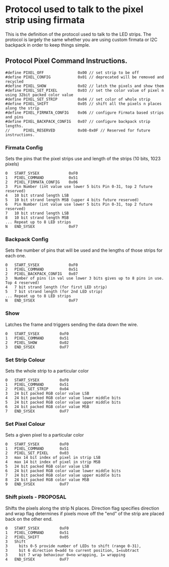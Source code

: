 # Protocol used to talk to the pixel strip using firmata

This is the definition of the protocol used to talk to the LED strips. The 
protocol is largely the same whether you are using custom firmata or I2C 
backpack in order to keep things simple.

## Protocol Pixel Command Instructions.

```
#define PIXEL_OFF               0x00 // set strip to be off
#define PIXEL_CONFIG            0x01 // deprecated will be removed and recycled
#define PIXEL_SHOW              0x02 // latch the pixels and show them
#define PIXEL_SET_PIXEL         0x03 // set the color value of pixel n using 32bit packed color value        
#define PIXEL_SET_STRIP         0x04 // set color of whole strip
#define PIXEL_SHIFT             0x05 // shift all the pixels n places along the strip
#define PIXEL_FIRMATA_CONFIG    0x06 // configure Firmata based strips and pins
#define PIXEL_BACKPACK_CONFIG   0x07 // configure backpack strip lengths.
//      PIXEL_RESERVED          0x08-0x0F // Reserved for future instructions.
```

### Firmata Config

Sets the pins that the pixel strips use and length of the strips (10 bits, 1023 pixels)

```
0   START_SYSEX             0xF0
1   PIXEL_COMMAND           0x51
2   PIXEL_FIRMATA_CONFIG    0x06
3   Pin Number (int value use lower 5 bits Pin 0-31, top 2 future reserved)
4   10 bit strand length LSB 
5   10 bit strand length MSB (upper 4 bits future reserved)
6   Pin Number (int value use lower 5 bits Pin 0-31, top 2 future reserved)
7   10 bit strand length LSB
8   10 bit strand length MSB
... Repeat up to 8 LED strips
N   END_SYSEX               0xF7
```

### Backpack Config

Sets the number of pins that will be used and the lengths of those strips for each
one.

```
0   START_SYSEX             0xF0
1   PIXEL_COMMAND           0x51
2   PIXEL_BACKPACK_CONFIG   0x07
3   Number of pins (in val use lower 3 bits gives up to 8 pins in use. Top 4 reserved)
4   7 bit strand length (for first LED strip) 
5   7 bit strand length (for 2nd LED strip) 
... Repeat up to 8 LED strips
N   END_SYSEX               0xF7
```

### Show

Latches the frame and triggers sending the data down the wire.

```
0   START_SYSEX         0xF0
1   PIXEL_COMMAND       0x51
2   PIXEL_SHOW          0x02
3   END_SYSEX           0xF7
```

### Set Strip Colour

Sets the whole strip to a particular color

```
0   START_SYSEX         0xF0
1   PIXEL_COMMAND       0x51
2   PIXEL_SET_STRIP     0x04
3   24 bit packed RGB color value LSB
4   24 bit packed RGB color value lower middle bits
5   24 bit packed RGB color value upper middle bits
6   24 bit packed RGB color value MSB
7   END_SYSEX           0xF7
```

### Set Pixel Colour

Sets a given pixel to a particular color

```
0   START_SYSEX         0xF0
1   PIXEL_COMMAND       0x51
2   PIXEL_SET_PIXEL     0x03
3   max 14 bit index of pixel in strip LSB
4   max 14 bit index of pixel in strip MSB
5   24 bit packed RGB color value LSB
6   24 bit packed RGB color value lower middle bits
7   24 bit packed RGB color value upper middle bits
8   24 bit packed RGB color value MSB
9   END_SYSEX           0xF7
```

### Shift pixels - PROPOSAL

Shifts the pixels along the strip N places. Direction flag specifies direction
and wrap flag determines if pixels move off the "end" of the strip are placed
back on the other end.

```
0   START_SYSEX         0xF0
1   PIXEL_COMMAND       0x51
2   PIXEL_SHIFT         0x05
3   Shift 
3     bits 0-5 provide number of LEDs to shift (range 0-31), 
3     bit 6 direction 0=add to current position, 1=subtract
3     bit 7 wrap behaviour 0=no wrapping, 1= wrapping
4   END_SYSEX           0xF7
```


